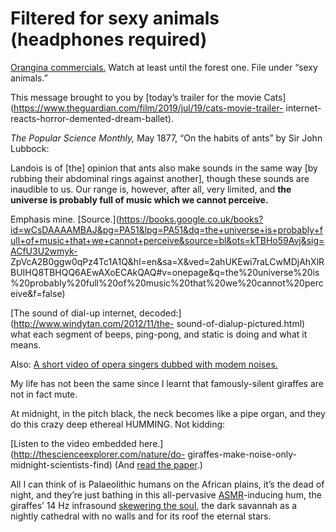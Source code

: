 # Filtered for sexy animals (headphones required)

[Orangina commercials.](https://youtu.be/f48Nx3LK24M) Watch at least until the
forest one. File under “sexy animals.”

This message brought to you by [today’s trailer for the movie
Cats](https://www.theguardian.com/film/2019/jul/19/cats-movie-trailer-
internet-reacts-horror-demented-dream-ballet).

_The Popular Science Monthly,_ May 1877, “On the habits of ants” by Sir John
Lubbock:

Landois is of [the] opinion that ants also make sounds in the same way [by
rubbing their abdominal rings against another], though these sounds are
inaudible to us. Our range is, however, after all, very limited, and **the
universe is probably full of music which we cannot perceive.**

Emphasis mine.
[Source.](https://books.google.co.uk/books?id=wCsDAAAAMBAJ&pg=PA51&lpg=PA51&dq=the+universe+is+probably+full+of+music+that+we+cannot+perceive&source=bl&ots=kTBHo59Avj&sig=ACfU3U2wmyk-
ZpVcA2B0ggw0qPz4Tc1A1Q&hl=en&sa=X&ved=2ahUKEwi7raLCwMDjAhXlRBUIHQ8TBHQQ6AEwAXoECAkQAQ#v=onepage&q=the%20universe%20is%20probably%20full%20of%20music%20that%20we%20cannot%20perceive&f=false)

[The sound of dial-up internet, decoded:](http://www.windytan.com/2012/11/the-
sound-of-dialup-pictured.html) what each segment of beeps, ping-pong, and
static is doing and what it means.

Also: [A short video of opera singers dubbed with modem
noises.](https://twitter.com/ofalafel/status/1149426868556369920)

My life has not been the same since I learnt that famously-silent giraffes are
not in fact mute.

At midnight, in the pitch black, the neck becomes like a pipe organ, and they
do this crazy deep ethereal HUMMING. Not kidding:

[Listen to the video embedded here.](http://thescienceexplorer.com/nature/do-
giraffes-make-noise-only-midnight-scientists-find) (And [read the
paper](https://bmcresnotes.biomedcentral.com/articles/10.1186/s13104-015-1394-3).)

All I can think of is Palaeolithic humans on the African plains, it’s the dead
of night, and they’re just bathing in this all-pervasive
[ASMR](https://en.wikipedia.org/wiki/Autonomous_sensory_meridian_response)-inducing
hum, the giraffes’ 14 Hz infrasound [skewering the
soul](http://news.bbc.co.uk/1/hi/sci/tech/3087674.stm), the dark savannah as a
nightly cathedral with no walls and for its roof the eternal stars.
